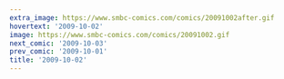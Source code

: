 ```yaml
---
extra_image: https://www.smbc-comics.com/comics/20091002after.gif
hovertext: '2009-10-02'
image: https://www.smbc-comics.com/comics/20091002.gif
next_comic: '2009-10-03'
prev_comic: '2009-10-01'
title: '2009-10-02'
---
```


